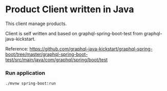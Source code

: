 # Product Client written in Java #

This client manage products.

Client is self written and based on graphql-spring-boot-test from graphql-java-kickstart.

Reference:
https://github.com/graphql-java-kickstart/graphql-spring-boot/tree/master/graphql-spring-boot-test/src/main/java/com/graphql/spring/boot/test

### Run application ###

```
./mvnw spring-boot:run
```

